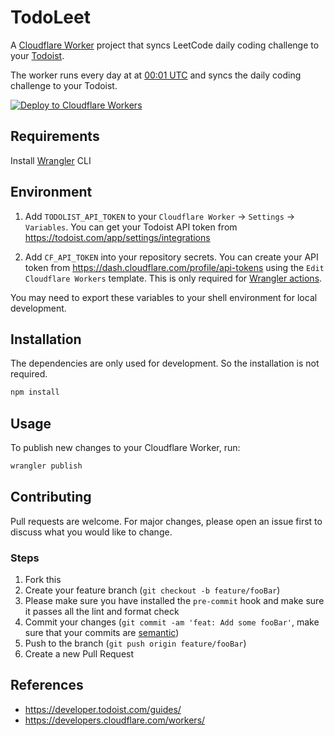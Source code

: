 # TodoLeet

A [Cloudflare Worker](https://developers.cloudflare.com/workers/) project that syncs LeetCode daily coding challenge to your [Todoist](https://todoist.com/).

The worker runs every day at at [00:01 UTC](https://crontab.guru/#1_0_*_*_*) and syncs the daily coding challenge to your Todoist.

[![Deploy to Cloudflare Workers](https://deploy.workers.cloudflare.com/button)](https://deploy.workers.cloudflare.com/?url=https://github.com/ngshiheng/todoleet)

## Requirements

Install [Wrangler](https://github.com/cloudflare/wrangler#installation) CLI

## Environment

1. Add `TODOLIST_API_TOKEN` to your `Cloudflare Worker` -> `Settings` -> `Variables`. You can get your Todoist API token from https://todoist.com/app/settings/integrations

2. Add `CF_API_TOKEN` into your repository secrets. You can create your API token from https://dash.cloudflare.com/profile/api-tokens using the `Edit Cloudflare Workers` template. This is only required for [Wrangler actions](https://github.com/marketplace/actions/deploy-to-cloudflare-workers-with-wrangler).

You may need to export these variables to your shell environment for local development.

## Installation

The dependencies are only used for development. So the installation is not required.

```sh
npm install
```

## Usage

To publish new changes to your Cloudflare Worker, run:

```sh
wrangler publish
```

## Contributing

Pull requests are welcome. For major changes, please open an issue first to discuss what you would like to change.

### Steps

1. Fork this
2. Create your feature branch (`git checkout -b feature/fooBar`)
3. Please make sure you have installed the `pre-commit` hook and make sure it passes all the lint and format check
4. Commit your changes (`git commit -am 'feat: Add some fooBar'`, make sure that your commits are [semantic](https://gist.github.com/joshbuchea/6f47e86d2510bce28f8e7f42ae84c716))
5. Push to the branch (`git push origin feature/fooBar`)
6. Create a new Pull Request

## References

-   https://developer.todoist.com/guides/
-   https://developers.cloudflare.com/workers/
